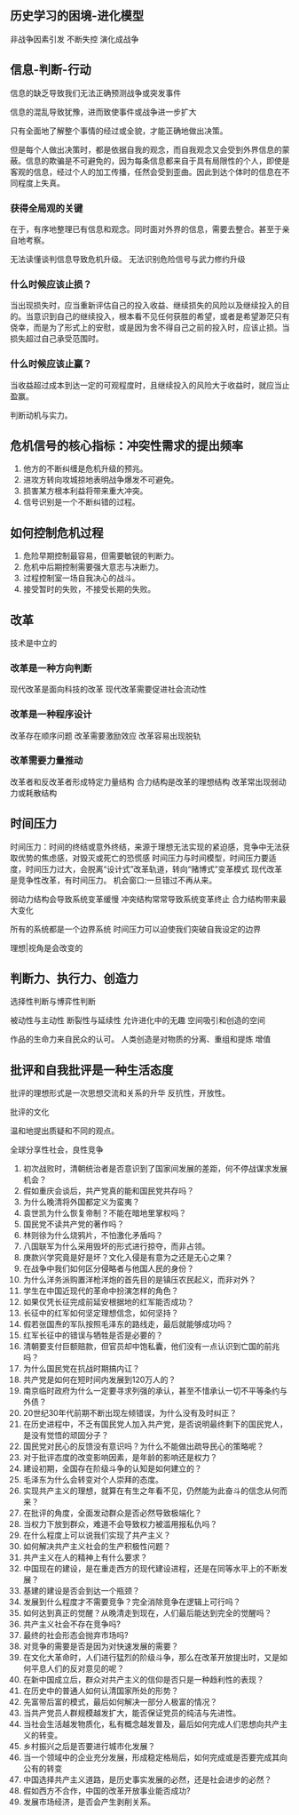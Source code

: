
## 历史学习的困境-进化模型

非战争因素引发 不断失控 演化成战争

## 信息-判断-行动

信息的缺乏导致我们无法正确预测战争或突发事件

信息的混乱导致犹豫，进而致使事件或战争进一步扩大

只有全面地了解整个事情的经过或全貌，才能正确地做出决策。

但是每个人做出决策时，都是依据自我的观念，而自我观念又会受到外界信息的蒙蔽。信息的欺骗是不可避免的，因为每条信息都来自于具有局限性的个人，即使是客观的信息，经过个人的加工传播，任然会受到歪曲。因此到达个体时的信息在不同程度上失真。

### 获得全局观的关键
在于，有序地整理已有信息和观念。同时面对外界的信息，需要去整合。甚至于亲自地考察。

无法读懂谈判信息导致危机升级。
无法识别危险信号与武力修约升级


### 什么时候应该止损？
当出现损失时，应当重新评估自己的投入收益、继续损失的风险以及继续投入的目的。当意识到自己的继续投入，根本看不见任何获胜的希望，或者是希望渺茫只有侥幸，而是为了形式上的安慰，或是因为舍不得自己之前的投入时，应该止损。当损失超过自己承受范围时。

### 什么时候应该止赢？
当收益超过成本到达一定的可观程度时，且继续投入的风险大于收益时，就应当止盈赢。

判断动机与实力。

## 危机信号的核心指标：冲突性需求的提出频率
1. 他方的不断纠缠是危机升级的预兆。
2. 进攻方转向攻城掠地表明战争爆发不可避免。
3. 损害某方根本利益将带来重大冲突。
4. 信号识别是一个不断纠错的过程。

## 如何控制危机过程
1. 危险早期控制最容易，但需要敏锐的判断力。
2. 危机中后期控制需要强大意志与决断力。
3. 过程控制室一场自我决心的战斗。
4. 接受暂时的失败，不接受长期的失败。


## 改革
技术是中立的

### 改革是一种方向判断
现代改革是面向科技的改革
现代改革需要促进社会流动性

### 改革是一种程序设计
改革存在顺序问题 
改革需要激励效应
改革容易出现脱轨

### 改革需要力量推动
改革者和反改革者形成特定力量结构
合力结构是改革的理想结构
改革常出现弱动力或耗散结构

## 时间压力
时间压力：时间的终结或意外终结，来源于理想无法实现的紧迫感，竞争中无法获取优势的焦虑感，对毁灭或死亡的恐慌感
时间压力与时间模型，时间压力要适度，时间压力过大，会脱离“设计式”改革轨道，转向“赌博式”变革模式
现代改革是竞争性改革，有时间压力。
机会窗口:一旦错过不再从来。

弱动力结构会导致系统变革缓慢
冲突结构常常导致系统变革终止
合力结构带来最大变化

所有的系统都是一个边界系统
时间压力可以迫使我们突破自我设定的边界

理想|视角是会改变的

## 判断力、执行力、创造力

选择性判断与博弈性判断

被动性与主动性
断裂性与延续性
允许进化中的无趣
空间吸引和创造的空间

作品的生命力来自民众的认可。
人类创造是对物质的分离、重组和提炼
增值

## 批评和自我批评是一种生活态度

批评的理想形式是一次思想交流和关系的升华
反抗性，开放性。

批评的文化

温和地提出质疑和不同的观点。

全球分享性社会，良性竞争

1. 初次战败时，清朝统治者是否意识到了国家间发展的差距，何不停战谋求发展机会？
2. 假如重庆会谈后，共产党真的能和国民党共存吗？
3. 为什么晚清将外国都定义为蛮夷？
4. 袁世凯为什么恢复帝制？不能在暗地里掌权吗？
5. 国民党不读共产党的著作吗？
6. 林则徐为什么烧鸦片，不怕激化矛盾吗？
7. 八国联军为什么采用毁坏的形式进行掠夺，而非占领。
8. 庚款兴学究竟是好是坏？文化入侵是有意为之还是无心之果？
9. 在战争中我们如何区分侵略者与他国人民的身份？
10. 为什么洋务派购置洋枪洋炮的首先目的是镇压农民起义，而非对外？
11. 学生在中国近现代的革命中扮演怎样的角色？
12. 如果仅凭长征完成前延安根据地的红军能否成功？
13. 长征中的红军如何坚定理想信念，如何坚持？
14. 假若张国焘的军队按照毛泽东的路线走，最后就能够成功吗？
15. 红军长征中的错误与牺牲是否是必要的？
16. 清朝要支付巨额赔款，但官员却中饱私囊，他们没有一点认识到亡国的前兆吗？
17. 为什么国民党在抗战时期搞内讧？
18. 共产党是如何在短时间内发展到120万人的？
19. 南京临时政府为什么一定要寻求列强的承认，甚至不惜承认一切不平等条约与外债？
20. 20世纪30年代前期不断出现左倾错误，为什么没有及时纠正？
21. 在历史进程中，不乏有国民党人加入共产党，是否说明最终剩下的国民党人，是没有觉悟的顽固分子？
22. 国民党对民心的反馈没有意识吗？为什么不能做出疏导民心的策略呢？
23. 对于批评态度的改变影响因素，是年龄的影响还是权力？
24. 建设初期，全国存在阶级斗争的认知是如何建立的？
25. 毛泽东为什么会转变对个人崇拜的态度。
26. 实现共产主义的理想，就算在有生之年看不见，仍然能为此奋斗的信念从何而来？
27. 在批评的角度，全面发动群众是否必然导致极端化？
28. 当权力下放到群众，难道不会导致权力被滥用报私仇吗？
29. 在什么程度上可以说我们实现了共产主义？
30. 如何解决共产主义社会的生产积极性问题？
31. 共产主义在人的精神上有什么要求？
32. 中国现在的建设，是在重走西方的现代建设进程，还是在同等水平上的不断发展？
33. 基建的建设是否会到达一个瓶颈？
34. 发展到什么程度才不需要竞争？完全消除竞争在逻辑上可行吗？
35. 如何达到真正的觉醒？从晚清走到现在，人们最后能达到完全的觉醒吗？
36. 共产主义社会不存在竞争吗?
37. 最终的社会形态会抛弃市场吗?
38. 对竞争的需要是否是因为对快速发展的需要？
39. 在文化大革命时，人们进行猛烈的阶级斗争，那么在改革开放提出时，又是如何平息人们的反对意见的呢？
40. 在新中国成立后，群众对共产主义的信仰是否只是一种趋利性的表现？
41. 在历史中的普通人如何认清国家所处的形势？
42. 先富带后富的模式，最后如何解决一部分人极富的情况？
43. 当共产党员人群规模越发扩大，能否保证党员的纯洁与先进性。
44. 当社会生活越发物质化，私有概念越发普及，最后如何完成人们思想向共产主义的转变。
45. 乡村振兴之后是否要进行城市化发展？
46. 当一个领域中的企业充分发展，形成稳定格局后，如何完成或是否要完成其向公有的转变
47. 中国选择共产主义道路，是历史事实发展的必然，还是社会进步的必然？
48. 假如西方不合作，中国的改革开放事业能否成功?
49. 发展市场经济，是否会产生剥削关系。